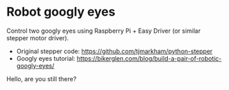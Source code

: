 # Robot googly eyes

Control two googly eyes using Raspberry Pi + Easy Driver (or similar stepper motor driver).

- Original stepper code: https://github.com/tjmarkham/python-stepper
- Googly eyes tutorial: https://bikerglen.com/blog/build-a-pair-of-robotic-googly-eyes/

Hello, are you still there?